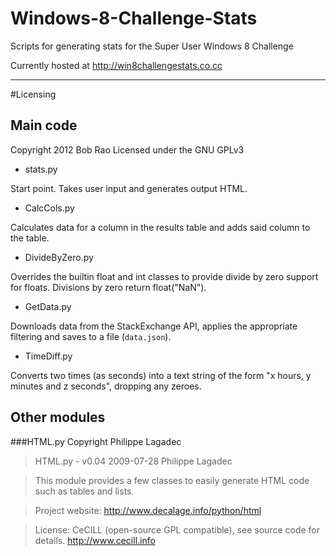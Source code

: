 Windows-8-Challenge-Stats
=========================

Scripts for generating stats for the Super User Windows 8 Challenge

Currently hosted at http://win8challengestats.co.cc

---

#Licensing

## Main code

Copyright 2012 Bob Rao
Licensed under the GNU GPLv3

* stats.py

 Start point. Takes user input and generates output HTML.

* CalcCols.py

 Calculates data for a column in the results table and adds said column to the table.

* DivideByZero.py

 Overrides the builtin float and int classes to provide divide by zero support for floats. Divisions by zero return float("NaN").

* GetData.py

 Downloads data from the StackExchange API, applies the appropriate filtering and saves to a file (`data.json`).

* TimeDiff.py

 Converts two times (as seconds) into a text string of the form "x hours, y minutes and z seconds", dropping any zeroes.

## Other modules

###HTML.py
Copyright Philippe Lagadec
> HTML.py - v0.04 2009-07-28 Philippe Lagadec

> This module provides a few classes to easily generate HTML code such as tables
> and lists.

> Project website: http://www.decalage.info/python/html

> License: CeCILL (open-source GPL compatible), see source code for details.
>          http://www.cecill.info